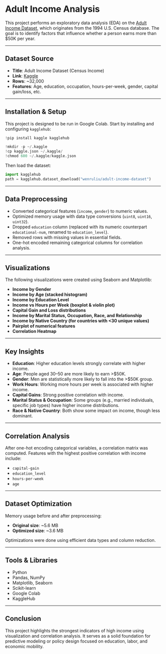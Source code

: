 
# Adult Income Analysis

This project performs an exploratory data analysis (EDA) on the [Adult Income Dataset](https://www.kaggle.com/datasets/wenruliu/adult-income-dataset), which originates from the 1994 U.S. Census database. The goal is to identify factors that influence whether a person earns more than \$50K per year.

---

##  Dataset Source

- **Title**: Adult Income Dataset (Census Income)
- **Link**: [Kaggle](https://www.kaggle.com/datasets/wenruliu/adult-income-dataset)
- **Rows**: ~32,000  
- **Features**: Age, education, occupation, hours-per-week, gender, capital gain/loss, etc.

---

##  Installation & Setup

This project is designed to be run in Google Colab. Start by installing and configuring `kagglehub`:

```python
!pip install kaggle kagglehub

!mkdir -p ~/.kaggle
!cp kaggle.json ~/.kaggle/
!chmod 600 ~/.kaggle/kaggle.json
````

Then load the dataset:

```python
import kagglehub
path = kagglehub.dataset_download("wenruliu/adult-income-dataset")
```

---

##  Data Preprocessing

* Converted categorical features (`income`, `gender`) to numeric values.
* Optimized memory usage with data type conversions (`uint8`, `uint16`, `uint32`).
* Dropped `education` column (replaced with its numeric counterpart `educational-num`, renamed to `education_level`).
* Removed rows with missing values in essential fields.
* One-hot encoded remaining categorical columns for correlation analysis.

---

##  Visualizations

The following visualizations were created using Seaborn and Matplotlib:

* **Income by Gender**
* **Income by Age (stacked histogram)**
* **Income by Education Level**
* **Income vs Hours per Week (boxplot & violin plot)**
* **Capital Gain and Loss distributions**
* **Income by Marital Status, Occupation, Race, and Relationship**
* **Income by Native Country (for countries with <30 unique values)**
* **Pairplot of numerical features**
* **Correlation Heatmap**

---

##  Key Insights

* **Education**: Higher education levels strongly correlate with higher income.
* **Age**: People aged 30–50 are more likely to earn >\$50K.
* **Gender**: Men are statistically more likely to fall into the >\$50K group.
* **Work Hours**: Working more hours per week is associated with higher income.
* **Capital Gains**: Strong positive correlation with income.
* **Marital Status & Occupation**: Some groups (e.g., married individuals, specific job types) have higher income distributions.
* **Race & Native Country**: Both show some impact on income, though less dominant.

---

##  Correlation Analysis

After one-hot encoding categorical variables, a correlation matrix was computed. Features with the highest positive correlation with income include:

* `capital-gain`
* `education_level`
* `hours-per-week`
* `age`

---

##  Dataset Optimization

Memory usage before and after preprocessing:

* **Original size**: \~5.6 MB
* **Optimized size**: \~3.6 MB

Optimizations were done using efficient data types and column reduction.

---

## Tools & Libraries

* Python
* Pandas, NumPy
* Matplotlib, Seaborn
* Scikit-learn
* Google Colab
* KaggleHub

---

## Conclusion

This project highlights the strongest indicators of high income using visualization and correlation analysis. It serves as a solid foundation for predictive modeling or policy design focused on education, labor, and economic mobility.


